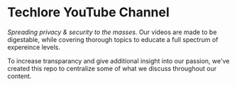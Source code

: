 # Techlore YouTube Channel
*Spreading privacy & security to the masses.*
Our videos are made to be digestable, while covering thorough topics to educate a full spectrum of expereince levels. 

To increase transparancy and give additional insight into our passion, we've created this repo to centralize some of what we discuss throughout our content. 

